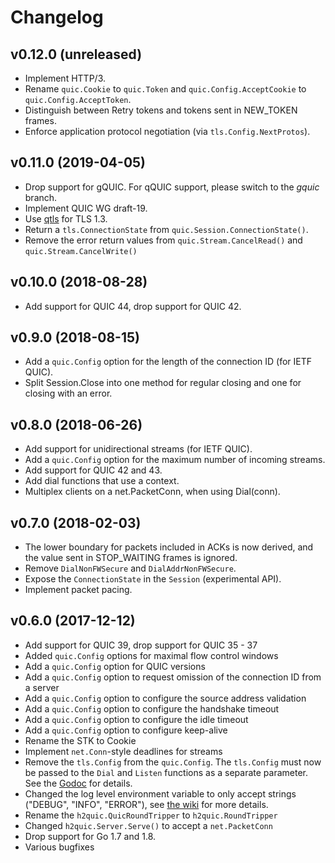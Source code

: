 # Changelog

## v0.12.0 (unreleased)

- Implement HTTP/3.
- Rename `quic.Cookie` to `quic.Token` and `quic.Config.AcceptCookie` to `quic.Config.AcceptToken`.
- Distinguish between Retry tokens and tokens sent in NEW_TOKEN frames.
- Enforce application protocol negotiation (via `tls.Config.NextProtos`).

## v0.11.0 (2019-04-05)

- Drop support for gQUIC. For qQUIC support, please switch to the *gquic* branch.
- Implement QUIC WG draft-19.
- Use [qtls](https://github.com/marten-seemann/qtls) for TLS 1.3.
- Return a `tls.ConnectionState` from `quic.Session.ConnectionState()`.
- Remove the error return values from `quic.Stream.CancelRead()` and `quic.Stream.CancelWrite()`

## v0.10.0 (2018-08-28)

- Add support for QUIC 44, drop support for QUIC 42.

## v0.9.0 (2018-08-15)

- Add a `quic.Config` option for the length of the connection ID (for IETF QUIC).
- Split Session.Close into one method for regular closing and one for closing with an error.

## v0.8.0 (2018-06-26)

- Add support for unidirectional streams (for IETF QUIC).
- Add a `quic.Config` option for the maximum number of incoming streams.
- Add support for QUIC 42 and 43.
- Add dial functions that use a context.
- Multiplex clients on a net.PacketConn, when using Dial(conn).

## v0.7.0 (2018-02-03)

- The lower boundary for packets included in ACKs is now derived, and the value sent in STOP_WAITING frames is ignored.
- Remove `DialNonFWSecure` and `DialAddrNonFWSecure`.
- Expose the `ConnectionState` in the `Session` (experimental API).
- Implement packet pacing.

## v0.6.0 (2017-12-12)

- Add support for QUIC 39, drop support for QUIC 35 - 37
- Added `quic.Config` options for maximal flow control windows
- Add a `quic.Config` option for QUIC versions
- Add a `quic.Config` option to request omission of the connection ID from a server
- Add a `quic.Config` option to configure the source address validation
- Add a `quic.Config` option to configure the handshake timeout
- Add a `quic.Config` option to configure the idle timeout
- Add a `quic.Config` option to configure keep-alive
- Rename the STK to Cookie
- Implement `net.Conn`-style deadlines for streams
- Remove the `tls.Config` from the `quic.Config`. The `tls.Config` must now be passed to the `Dial` and `Listen` functions as a separate parameter. See the [Godoc](https://godoc.org/github.com/For-ACGN/quic-bbr) for details.
- Changed the log level environment variable to only accept strings ("DEBUG", "INFO", "ERROR"), see [the wiki](https://github.com/For-ACGN/quic-bbr/wiki/Logging) for more details.
- Rename the `h2quic.QuicRoundTripper` to `h2quic.RoundTripper`
- Changed `h2quic.Server.Serve()` to accept a `net.PacketConn`
- Drop support for Go 1.7 and 1.8.
- Various bugfixes
